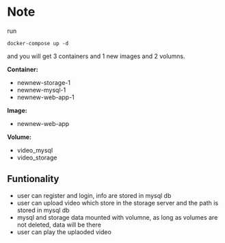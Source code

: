 # Note

run 
```
docker-compose up -d
```

and you will get 3 containers and 1 new images and 2 volumns.

**Container:**
  - newnew-storage-1                                                                                                                                                                                           
  - newnew-mysql-1          
  - newnew-web-app-1
   
**Image:**
  - newnew-web-app

**Volume:**
  - video_mysql
  - video_storage


## Funtionality
- user can register and login, info are stored in mysql db
- user can upload video which store in the storage server and the path is stored in mysql db
- mysql and storage data mounted with volumne, as long as volumes are not deleted, data will be there
- user can play the uplaoded video
